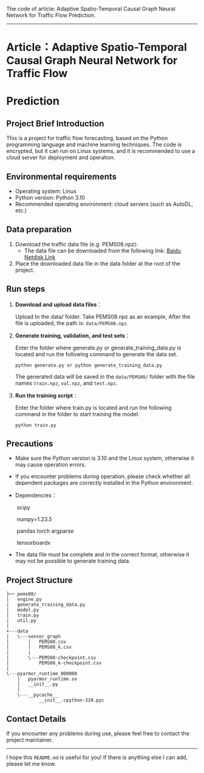 The code of article: Adaptive Spatio-Temporal Causal Graph Neural Network for Traffic Flow
 Prediction.

------

# Article：Adaptive Spatio-Temporal Causal Graph Neural Network for Traffic Flow

#  Prediction

## Project Brief Introduction

This is a project for traffic flow forecasting, based on the Python programming language and machine learning techniques. The code is encrypted, but it can run on Linux systems, and it is recommended to use a cloud server for deployment and operation.

## Environmental requirements

- Operating system: Linux
- Python version: Python 3.10
- Recommended operating environment: cloud servers (such as AutoDL, etc.)

## Data preparation

1. Download the traffic data file (e.g. PEMS08.npz):
   - The data file can be downloaded from the following link: [Baidu Netdisk Link](https://kimi.moonshot.cn/chat/cu7k44in754944g6ialg#)
2. Place the downloaded data file in the data folder at the root of the project.

## Run steps

1. **Download and upload data files**：

   Upload to the data/ folder. Take PEMS08.npz as an example, After the file is uploaded, the path is: `data/PEMS08.npz`.

2. **Generate training, validation, and test sets**：

   Enter the folder where generate.py or generate_training_data.py is located and run the following command to generate the data set.

   ```
   python generate.py or python generate_training_data.py
   ```

   The generated data will be saved in the `data/PEMS08/` folder with the file names `train.npz`, `val.npz`, and `test.npz`.

3. **Run the training script**：

   Enter the folder where train.py is located and run the following command in the folder to start training the model.

   ```
   python train.py
   ```

## Precautions

- Make sure the Python version is 3.10 and the Linux system, otherwise it may cause operation errors.

- If you encounter problems during operation, please check whether all dependent packages are correctly installed in the Python environment.

- Dependencies：

  ​                scipy

  ​                numpy=1.23.5

  ​                pandas
                  torch
                  argparse

  ​                tensorboardx

- The data file must be complete and in the correct format, otherwise it may not be possible to generate training data.

## Project Structure

```
├── pems08/
|   engine.py
|   generate_training_data.py
|   model.py
|   train.py
|   util.py
|
+---data
|   \---sensor_graph
|       |   PEMS08.csv
|       |   PEMS08_k.csv
|       |
|       \---PEMS08-checkpoint.csv
|           PEMS08_k-checkpoint.csv                 
|
\---pyarmor_runtime_000000
    |   pyarmor_runtime.so
    |   __init__.py
    |
    \---__pycache__
            __init__.cpython-310.pyc
```

## Contact Details

If you encounter any problems during use, please feel free to contact the project maintainer.

------

I hope this `README.md` is useful for you! If there is anything else I can add, please let me know.